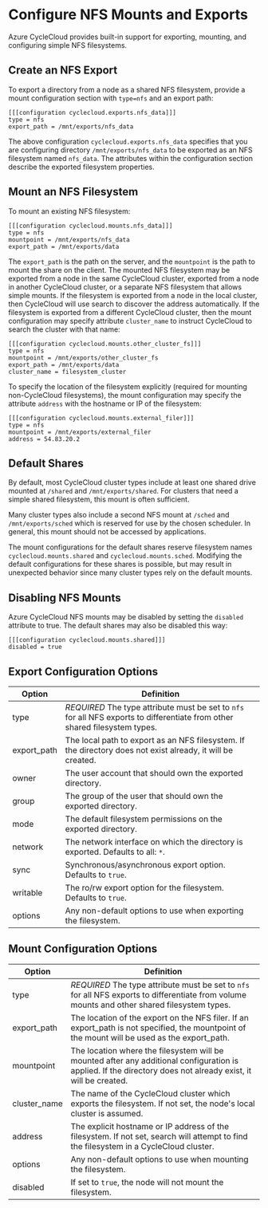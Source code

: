 # Configure NFS Mounts and Exports

Azure CycleCloud provides built-in support for exporting, mounting, and configuring simple NFS filesystems.

## Create an NFS Export

To export a directory from a node as a shared NFS filesystem, provide a mount configuration section with `type=nfs` and an export path:

    [[[configuration cyclecloud.exports.nfs_data]]]
    type = nfs
    export_path = /mnt/exports/nfs_data

The above configuration `cyclecloud.exports.nfs_data` specifies that you are configuring directory `/mnt/exports/nfs_data` to be exported as an NFS filesystem named `nfs_data`. The attributes within the configuration section describe the exported filesystem properties.

## Mount an NFS Filesystem

To mount an existing NFS filesystem:

    [[[configuration cyclecloud.mounts.nfs_data]]]
    type = nfs
    mountpoint = /mnt/exports/nfs_data
    export_path = /mnt/exports/data

The `export_path` is the path on the server, and the `mountpoint` is the path to mount the share on the client. The mounted NFS filesystem may be exported from a node in the same CycleCloud cluster, exported from a node in another CycleCloud cluster, or a separate NFS filesystem that allows simple mounts. If the filesystem is exported from a node in the local cluster, then CycleCloud will use search to discover the address automatically. If the filesystem is exported from a different CycleCloud cluster, then the mount configuration may specify attribute `cluster_name` to instruct CycleCloud to search the cluster with that name:

    [[[configuration cyclecloud.mounts.other_cluster_fs]]]
    type = nfs
    mountpoint = /mnt/exports/other_cluster_fs
    export_path = /mnt/exports/data
    cluster_name = filesystem_cluster

To specify the location of the filesystem explicitly (required for mounting non-CycleCloud filesystems), the mount configuration may specify the attribute `address` with the hostname or IP of the filesystem:

    [[[configuration cyclecloud.mounts.external_filer]]]
    type = nfs
    mountpoint = /mnt/exports/external_filer
    address = 54.83.20.2

## Default Shares

By default, most CycleCloud cluster types include at least one shared drive mounted at `/shared` and `/mnt/exports/shared`. For clusters that need a simple shared filesystem, this mount is often sufficient.

Many cluster types also include a second NFS mount at `/sched` and `/mnt/exports/sched` which is reserved for use by the chosen scheduler. In general, this mount should not be accessed by applications.

The mount configurations for the default shares reserve filesystem names `cyclecloud.mounts.shared` and `cyclecloud.mounts.sched`. Modifying the default configurations for these shares is possible, but may result in unexpected behavior since many cluster types rely on the default mounts.


## Disabling NFS Mounts

Azure CycleCloud NFS mounts may be disabled by setting the `disabled` attribute to true. The default shares may also be disabled this way:

    [[[configuration cyclecloud.mounts.shared]]]
    disabled = true

## Export Configuration Options

| Option       | Definition                                                                                                                                              |
| ------------ | ------------------------------------------------------------------------------------------------------------------------------------------------------- |
| type         | *REQUIRED* The type attribute must be set to `nfs` for all NFS exports to differentiate from other shared filesystem types. |
| export_path  | The local path to export as an NFS filesystem.  If the directory does not exist already, it will be created.                                            |
| owner        | The user account that should own the exported directory.                                                                                                |
| group        | The group of the user that should own the exported directory.                                                                                           |
| mode         | The default filesystem permissions on the exported directory.                                                                                           |
| network      | The network interface on which the directory is exported.  Defaults to all: `*`.                                                                        |
| sync         | Synchronous/asynchronous export option.  Defaults to `true`.                                                                                            |
| writable     | The ro/rw export option for the filesystem. Defaults to `true`.                                                                                         |
| options      | Any non-default options to use when exporting the filesystem.                                                                                           |

## Mount Configuration Options

| Option        | Definition                                                                                                                                                     |
| ------------- | -------------------------------------------------------------------------------------------------------------------------------------------------------------- |
| type          | *REQUIRED* The type attribute must be set to `nfs` for all NFS exports to differentiate from volume mounts and other shared filesystem types.                  |
| export_path   | The location of the export on the NFS filer.  If an export_path is not specified, the  mountpoint of the mount will be used as the export_path.                |
| mountpoint    | The location where the filesystem will be mounted after any additional configuration is applied.  If the directory does not already exist, it will be created. |
| cluster_name  | The name of the CycleCloud cluster which exports the filesystem.  If not set, the node's local cluster is assumed.                                             |
| address       | The explicit hostname or IP address of the filesystem.  If not set, search will attempt to find the filesystem in a CycleCloud cluster.                        |
| options       | Any non-default options to use when mounting the filesystem.                                                                                                   |
| disabled      | If set to `true`, the node will not mount the filesystem.                                                                                                      || Option
